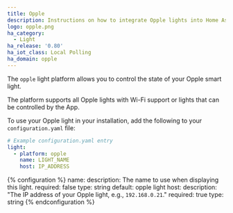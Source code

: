 ```yaml
---
title: Opple
description: Instructions on how to integrate Opple lights into Home Assistant.
logo: opple.png
ha_category:
  - Light
ha_release: '0.80'
ha_iot_class: Local Polling
ha_domain: opple
---
```


The `opple` light platform allows you to control the state of your Opple smart light.

The platform supports all Opple lights with Wi-Fi support or lights that can be controlled by the App.

To use your Opple light in your installation, add the following to your `configuration.yaml` file:

```yaml
# Example configuration.yaml entry
light:
  - platform: opple
    name: LIGHT_NAME
    host: IP_ADDRESS
```

{% configuration %}
name:
  description: The name to use when displaying this light.
  required: false
  type: string
  default: opple light
host:
  description: "The IP address of your Opple light, e.g., `192.168.0.21`."
  required: true
  type: string
{% endconfiguration %}
